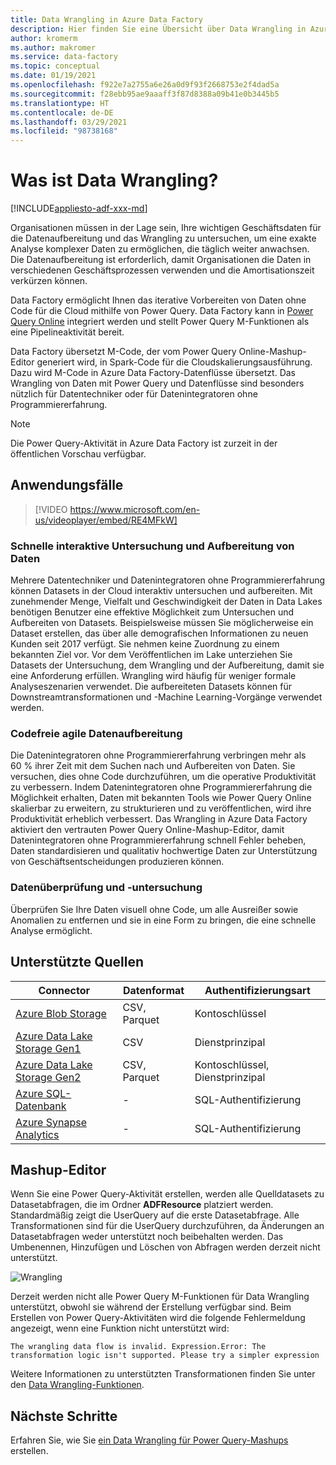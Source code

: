 ```yaml
---
title: Data Wrangling in Azure Data Factory
description: Hier finden Sie eine Übersicht über Data Wrangling in Azure Data Factory.
author: kromerm
ms.author: makromer
ms.service: data-factory
ms.topic: conceptual
ms.date: 01/19/2021
ms.openlocfilehash: f922e7a2755a6e26a0d9f93f2668753e2f4dad5a
ms.sourcegitcommit: f28ebb95ae9aaaff3f87d8388a09b41e0b3445b5
ms.translationtype: HT
ms.contentlocale: de-DE
ms.lasthandoff: 03/29/2021
ms.locfileid: "98738168"
---
```

# <a name="what-is-data-wrangling"></a>Was ist Data Wrangling?

[!INCLUDE[appliesto-adf-xxx-md](includes/appliesto-adf-xxx-md.md)]

Organisationen müssen in der Lage sein, Ihre wichtigen Geschäftsdaten für die Datenaufbereitung und das Wrangling zu untersuchen, um eine exakte Analyse komplexer Daten zu ermöglichen, die täglich weiter anwachsen. Die Datenaufbereitung ist erforderlich, damit Organisationen die Daten in verschiedenen Geschäftsprozessen verwenden und die Amortisationszeit verkürzen können.

Data Factory ermöglicht Ihnen das iterative Vorbereiten von Daten ohne Code für die Cloud mithilfe von Power Query. Data Factory kann in [Power Query Online](/power-query/) integriert werden und stellt Power Query M-Funktionen als eine Pipelineaktivität bereit.

Data Factory übersetzt M-Code, der vom Power Query Online-Mashup-Editor generiert wird, in Spark-Code für die Cloudskalierungsausführung. Dazu wird M-Code in Azure Data Factory-Datenflüsse übersetzt. Das Wrangling von Daten mit Power Query und Datenflüsse sind besonders nützlich für Datentechniker oder für Datenintegratoren ohne Programmiererfahrung.

> [!NOTE]
> Die Power Query-Aktivität in Azure Data Factory ist zurzeit in der öffentlichen Vorschau verfügbar.

## <a name="use-cases"></a>Anwendungsfälle

> [!VIDEO https://www.microsoft.com/en-us/videoplayer/embed/RE4MFkW]

### <a name="fast-interactive-data-exploration-and-preparation"></a>Schnelle interaktive Untersuchung und Aufbereitung von Daten

Mehrere Datentechniker und Datenintegratoren ohne Programmiererfahrung können Datasets in der Cloud interaktiv untersuchen und aufbereiten. Mit zunehmender Menge, Vielfalt und Geschwindigkeit der Daten in Data Lakes benötigen Benutzer eine effektive Möglichkeit zum Untersuchen und Aufbereiten von Datasets. Beispielsweise müssen Sie möglicherweise ein Dataset erstellen, das über alle demografischen Informationen zu neuen Kunden seit 2017 verfügt. Sie nehmen keine Zuordnung zu einem bekannten Ziel vor. Vor dem Veröffentlichen im Lake unterziehen Sie Datasets der Untersuchung, dem Wrangling und der Aufbereitung, damit sie eine Anforderung erfüllen. Wrangling wird häufig für weniger formale Analyseszenarien verwendet. Die aufbereiteten Datasets können für Downstreamtransformationen und -Machine Learning-Vorgänge verwendet werden.

### <a name="code-free-agile-data-preparation"></a>Codefreie agile Datenaufbereitung

Die Datenintegratoren ohne Programmiererfahrung verbringen mehr als 60 % ihrer Zeit mit dem Suchen nach und Aufbereiten von Daten. Sie versuchen, dies ohne Code durchzuführen, um die operative Produktivität zu verbessern. Indem Datenintegratoren ohne Programmiererfahrung die Möglichkeit erhalten, Daten mit bekannten Tools wie Power Query Online skalierbar zu erweitern, zu strukturieren und zu veröffentlichen, wird ihre Produktivität erheblich verbessert. Das Wrangling in Azure Data Factory aktiviert den vertrauten Power Query Online-Mashup-Editor, damit Datenintegratoren ohne Programmiererfahrung schnell Fehler beheben, Daten standardisieren und qualitativ hochwertige Daten zur Unterstützung von Geschäftsentscheidungen produzieren können.

### <a name="data-validation-and-exploration"></a>Datenüberprüfung und -untersuchung

Überprüfen Sie Ihre Daten visuell ohne Code, um alle Ausreißer sowie Anomalien zu entfernen und sie in eine Form zu bringen, die eine schnelle Analyse ermöglicht.

## <a name="supported-sources"></a>Unterstützte Quellen

| Connector | Datenformat | Authentifizierungsart |
| -- | -- | --|
| [Azure Blob Storage](connector-azure-blob-storage.md) | CSV, Parquet | Kontoschlüssel |
| [Azure Data Lake Storage Gen1](connector-azure-data-lake-store.md) | CSV | Dienstprinzipal |
| [Azure Data Lake Storage Gen2](connector-azure-data-lake-storage.md) | CSV, Parquet | Kontoschlüssel, Dienstprinzipal |
| [Azure SQL-Datenbank](connector-azure-sql-database.md) | - | SQL-Authentifizierung |
| [Azure Synapse Analytics](connector-azure-sql-data-warehouse.md) | - | SQL-Authentifizierung |

## <a name="the-mashup-editor"></a>Mashup-Editor

Wenn Sie eine Power Query-Aktivität erstellen, werden alle Quelldatasets zu Datasetabfragen, die im Ordner **ADFResource** platziert werden. Standardmäßig zeigt die UserQuery auf die erste Datasetabfrage. Alle Transformationen sind für die UserQuery durchzuführen, da Änderungen an Datasetabfragen weder unterstützt noch beibehalten werden. Das Umbenennen, Hinzufügen und Löschen von Abfragen werden derzeit nicht unterstützt.

![Wrangling](media/wrangling-data-flow/editor.png)

Derzeit werden nicht alle Power Query M-Funktionen für Data Wrangling unterstützt, obwohl sie während der Erstellung verfügbar sind. Beim Erstellen von Power Query-Aktivitäten wird die folgende Fehlermeldung angezeigt, wenn eine Funktion nicht unterstützt wird:

`The wrangling data flow is invalid. Expression.Error: The transformation logic isn't supported. Please try a simpler expression`

Weitere Informationen zu unterstützten Transformationen finden Sie unter den [Data Wrangling-Funktionen](wrangling-functions.md).

## <a name="next-steps"></a>Nächste Schritte

Erfahren Sie, wie Sie [ein Data Wrangling für Power Query-Mashups](wrangling-tutorial.md) erstellen.
